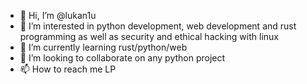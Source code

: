 - 👋 Hi, I’m @lukan1u
- 👀 I’m interested in python development, web development and rust programming as well as security and ethical hacking with linux
- 🌱 I’m currently learning rust/python/web
- 💞️ I’m looking to collaborate on any python project
- 📫 How to reach me LP
